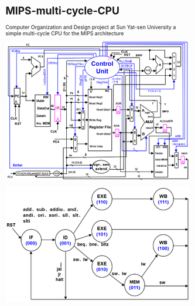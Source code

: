 # MIPS-multi-cycle-CPU
Computer Organization and Design project at Sun Yat-sen University
a simple multi-cycle CPU for the MIPS architecture

![CPU](CPU.png)

![StateChange](StateChange.png)